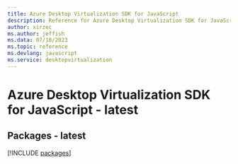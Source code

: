 ```yaml
---
title: Azure Desktop Virtualization SDK for JavaScript
description: Reference for Azure Desktop Virtualization SDK for JavaScript
author: xirzec
ms.author: jeffish
ms.data: 07/18/2023
ms.topic: reference
ms.devlang: javascript
ms.service: desktopvirtualization
---
```

# Azure Desktop Virtualization SDK for JavaScript - latest
## Packages - latest
[!INCLUDE [packages](desktop-virtualization-index.md)]